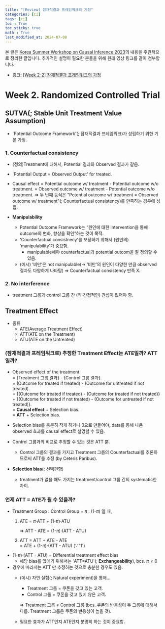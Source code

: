 ```yaml
---
title: "[Review] 잠재적결과 프레임워크의 가정"
categories: [CI]
tags: [ci]
toc : True
toc_sticky: true
math : True
last_modified_at: 2024-07-08
---
```


본 글은 [Korea Summer Workshop on Causal Inference 2023](https://www.youtube.com/playlist?list=PLKKkeayRo4PUyqxgszL-biEZOOA9j61HT)의 내용을 주관적으로 정리한 글입니다. 추가적인 설명이 필요한 분들을 위해 원래 영상 링크를 같이 첨부합니다. 

- 링크: [[Week 2-2] 잠재적결과 프레임워크의 가정](https://www.youtube.com/watch?v=e2BzsceHNX8&list=PLKKkeayRo4PUyqxgszL-biEZOOA9j61HT&index=6)


# Week 2. Randomized Controlled Trial
## SUTVA(; Stable Unit Treatment Value Assumption)
- 'Potential Outcome Framework'(; 잠재적결과 프레임워크)가 성립하기 위한 기본 가정.

### 1. Counterfactual consistency
- (정의)Treatment에 대해서, Potential 결과와 Observed 결과가 같음.
- 'Potential Output = Observed Output' for treated. 

- Causal effect
	= Potential outcome w/ treatment - Potential outcome w/o treatment.
	= Observed outcome w/ treatment - Potential outcome w/o treatment.
	⇒ 두 번째 등식은 "Potential outcome w/ treatment = Observed outcome w/ treatment"(; Counterfactual consistency)를 만족하는 경우에 성립.
- **Manipulability**
	- Potential Outcome Framework는 “원인에 대한 intervention을 통해 outcome의 변화, 향상을 확인”하는 것이 목적.
	- 'Counterfactual consistnecy'를 보장하기 위해서 (원인의) ‘manipulability’가 중요함.
		- manipulable해야 counterfactual과 potential outcom을 잘 정의할 수 있음.
	- (예시) ’비만‘은 not manipulable(→ ’비만’의 원인이 다양한 만큼 observed 결과도 다양하게 나타탐) ⇒ Counterfactual consistency 만족 X.

### 2. No interference
- treatment 그룹과 control 그룹 간 (직$\cdot$간접적인) 간섭이 없어야 함.

## Treatment Effect
- 종류
	- ATE(Average Treatment Effect)
	- ATT(ATE on the Treatment)
	- ATU(ATE on the Untreated)

### (잠재적결과 프레임워크로) 추정한 Treatment Effect는 ATE일까? ATT일까?
- Observed effect of the treatment   
= {Treatment 그룹 결과} - {Control 그룹 결과}.   
= (Outcome for treated if treated) - (Outcome for untreated if not treated).    
= {(Outcome for treated if treated) - (Outcome for treated if not treated)} + {(Outcome for treated if not treated) - (Outcome for untreated if not treated)}.   
= **Causal effect** + Selection bias.   
= **ATT** + Selection bias.
- Selection bias를 충분히 작게 하거나 0으로 만들어야, data를 통해 나온 observed 효과를 causal effect로 설명할 수 있음.
- Control 그룹과의 비교로 추정할 수 있는 것은 ATT 뿐.
	- Control 그룹의 결과를 가지고 Treatment 그룹의 Counterfactual를 추론하므로써 ATT를 추정 (by Ceteris Paribus).

- **Selection bias**(; 선택편향)
	- treatment가 없을 때도 가지는 treatment/control 그룹 간의 systematic한 차이.

### 언제 ATT = ATE가 될 수 있을까?
- Treatment Group : Control Group = $\pi$ : (1-$\pi$) 일 때,
	1. ATE = $\pi$$\cdot$ATT + (1-$\pi$)$\cdot$ATU

		$\Rightarrow$ ATT - ATE = (1-$\pi$)$\cdot$(ATT - ATU)
	2. ATT 
		= ATT + ATE - ATE	
		= ATE + (1-$\pi$)$\cdot$(ATT - ATU) ($\because$ '1')
- (1-$\pi$)$\cdot$(ATT - ATU) = Differential treatment effect bias
	- 해당 bias를 없애기 위해서는 'ATT=ATU'(; **Exchangeability**), bcs. $\pi \ne 0$ 
- 경우에 따라서는 ATT 만 추정하는 것으로 충분한 경우도 있음.
	- (예시) 자연 실험(; Natural experiment)을 통해...
		- Treatment 그룹 = 쿠폰을 갖고 있는 고객.
		- Control 그룹 = 쿠폰을 갖고 있지 않은 고객.
		
		$\Rightarrow$ Treatment 그룹 $\ne$ Control 그룹 (bcs. 쿠폰의 반응성이 두 그룹에 대해서 다름. Treatment 그룹은 쿠폰의 반응성이 높을 것).
	- 필요한 효과가 ATT인지 ATE인지 분명히 하는 것이 중요함.



